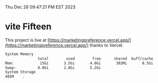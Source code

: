 Thu Dec 28 09:47:21 PM EST 2023

# vite Fifteen


This project is live at [https://marketingpreference.vercel.app/](https://marketingpreference.vercel.app/) thanks to Vercel.

```bash
System Memory
               total        used        free      shared  buff/cache   available
Mem:            15Gi       3.5Gi       4.0Gi       302Mi       8.5Gi        11Gi
Swap:          8.0Gi       2.8Gi       5.2Gi
System Storage
485M	.
